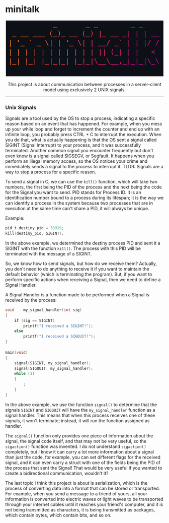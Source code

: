# minitalk

<p align="center">
    <img src="./printscreen.png"/>
</p>

<p align="center">This project is about communication between processes in a server-client model using exclusively 2 UNIX signals.</p>

---

### Unix Signals
Signals are a tool used by the OS to stop a process, indicating a specific reason based on an event that has happened. For example, when you mess up your while loop and forget to increment the counter and end up with an infinite loop, you probably press CTRL + C to interrupt the execution. When you do that, what is actually happening is that the OS sent a signal called SIGINT (Signal Interrupt) to your process, and it was successfully terminated. Another common signal you encounter frequently but don't even know is a signal called SIGSEGV, or Segfault. It happens when you perform an illegal memory access, so the OS notices your crime and immediately sends a signal to the process to interrupt it. TLDR: Signals are a way to stop a process for a specific reason.

To send a signal in C, we can use the `kill()` function, which will take two numbers, the first being the PID of the process and the next being the code for the Signal you want to send. PID stands for Process ID. It is an identification number bound to a process during its lifespan; it is the way we can identify a process in the system because two processes that are in execution at the same time can't share a PID, it will always be unique.

Example:
```c 
pid_t destiny_pid = 38919;
kill(destiny_pio, SIGINT);
```
In the above example, we determined the destiny process PID and sent it a SIGINT with the function `kill()`. The process with this PID will be terminated with the message of a SIGINT.

So, we know how to send signals, but how do we receive them? Actually, you don't need to do anything to receive it if you want to maintain the default behavior (which is terminating the program). But, if you want to perform specific actions when receiving a Signal, then we need to define a Signal Handler.

A Signal Handler is a function made to be performed when a Signal is received by the process:
```c
void    my_signal_handler(int sig)
{
    if (sig == SIGINT)
        printf("I received a SIGINT!");
    else
        printf("I received a SIGQUIT!");
}

main(void)
{
    signal(SIGINT, my_signal_handler);
    signal(SIGQUIT, my_signal_handler);
    while (1)
    {
        ;
    }
}
```
In the above example, we use the function `signal()` to determine that the signals `SIGINT` and `SIGQUIT` will have the `my_signal_handler` function as a signal handler. This means that when this process receives one of these signals, it won't terminate; instead, it will run the function assigned as handler.

The `signal()` function only provides one piece of information about the signal, the signal code itself, and that may not be very useful, so the `sigaction()` function was invented. I do not understand `sigaction()` completely, but I know it can carry a lot more information about a signal than just the code, for example, you can set different flags for the received signal, and it can even carry a struct with one of the fields being the PID of the process that sent the Signal! That would be very useful if you wanted to create a bidirectional communication, wouldn't it?

The last topic I think this project is about is serialization, which is the process of converting data into a format that can be stored or transported. For example, when you send a message to a friend of yours, all your information is converted into electric waves or light waves to be transported through your internet cables until it reaches your friend's computer, and it is not being transmitted as characters, it is being transmitted as packages, which contain bytes, which contain bits, and so on.
